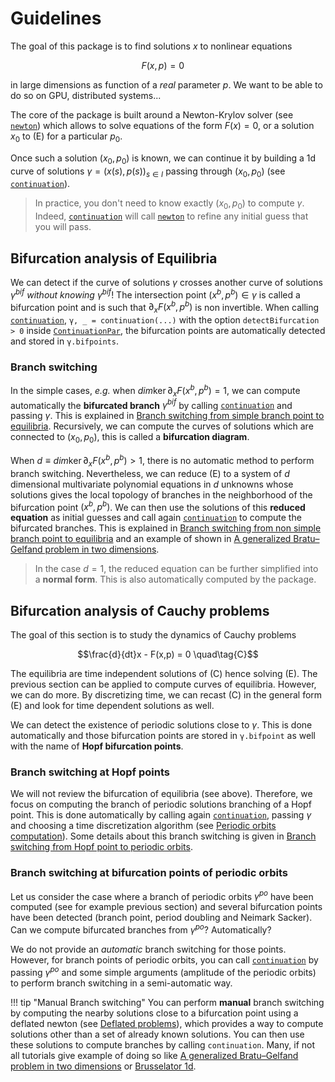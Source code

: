 # Guidelines

The goal of this package is to find solutions $x$ to nonlinear equations 

$$F(x,p) = 0 \quad\tag{E}$$

in large dimensions as function of a *real* parameter $p$. We want to be able to do so on GPU, distributed systems...

The core of the package is built around a Newton-Krylov solver (see [`newton`](@ref)) which allows to solve equations of the form $F(x)=0$, or a solution $x_0$ to (E) for a particular $p_0$.

Once such a solution $(x_0,p_0)$ is known, we can continue it by building a 1d curve of solutions $\gamma = (x(s),p(s))_{s\in I}$ passing through $(x_0,p_0)$ (see [`continuation`](@ref)).

> In practice, you don't need to know exactly $(x_0,p_0)$ to compute $\gamma$. Indeed, [`continuation`](@ref) will call [`newton`](@ref) to refine any initial guess that you will pass.

## Bifurcation analysis of Equilibria

We can detect if the curve of solutions $\gamma$ crosses another curve of solutions $\gamma^{bif}$ *without knowing* $\gamma^{bif}$! The intersection point $(x^b,p^b)\in\gamma$ is called a bifurcation point and is such that $\partial_xF(x^b,p^b)$ is non invertible. When calling [`continuation`](@ref), `γ, _ = continuation(...)` with the option `detectBifurcation > 0` inside [`ContinuationPar`](@ref), the bifurcation points are automatically detected and stored in `γ.bifpoints`.

### Branch switching 

In the simple cases, *e.g.* when $dim\ker \partial_xF(x^b,p^b) = 1$, we can compute automatically the **bifurcated branch** $\gamma^{bif}$ by calling [`continuation`](@ref) and passing $\gamma$. This is explained in [Branch switching from simple branch point to equilibria](@ref). Recursively, we can compute the curves of solutions which are connected to $(x_0,p_0)$, this is called a **bifurcation diagram**.

When $d\equiv dim\ker \partial_xF(x^b,p^b) > 1$, there is no automatic method to perform branch switching. Nevertheless, we can reduce (E) to a system of $d$ dimensional multivariate polynomial equations in $d$ unknowns whose solutions gives the local topology of branches in the neighborhood of the bifurcation point $(x^b,p^b)$. We can then use the solutions of this **reduced equation** as initial guesses and call again [`continuation`](@ref) to compute the bifurcated branches. This is explained in [Branch switching from non simple branch point to equilibria](@ref) and an example of shown in [A generalized Bratu–Gelfand problem in two dimensions](@ref).	
> In the case $d=1$, the reduced equation can be further simplified into a **normal form**. This is also automatically computed by the package.


## Bifurcation analysis of Cauchy problems

The goal of this section is to study the dynamics of Cauchy problems

$$\frac{d}{dt}x - F(x,p) = 0 \quad\tag{C}$$

The equilibria are time independent solutions of (C) hence solving (E). The previous section can be applied to compute curves of equilibria. However, we can do more. By discretizing time, we can recast (C) in the general form (E) and look for time dependent solutions as well. 

We can detect the existence of periodic solutions close to $\gamma$. This is done automatically and those bifurcation points are stored in `γ.bifpoint` as well with the name of **Hopf bifurcation points**.  

### Branch switching at Hopf points

We will not review the bifurcation of equilibria (see above). Therefore, we focus on computing the branch of periodic solutions branching of a Hopf point. This is done automatically by calling again [`continuation`](@ref), passing $\gamma$ and choosing a time discretization algorithm (see [Periodic orbits computation](@ref)). Some details about this branch switching is given in [Branch switching from Hopf point to periodic orbits](@ref).

### Branch switching at bifurcation points of periodic orbits

Let us consider the case where a branch of periodic orbits $\gamma^{po}$ have been computed (see for example previous section) and several bifurcation points have been detected (branch point, period doubling and Neimark Sacker). Can we compute bifurcated branches from $\gamma^{po}$? Automatically?


We do not provide an *automatic* branch switching for those points. However, for branch points of periodic orbits, you can call [`continuation`](@ref) by passing $\gamma^{po}$ and some simple arguments (amplitude of the periodic orbits) to perform branch switching in a semi-automatic way.

!!! tip "Manual Branch switching"
    You can perform **manual** branch switching by computing the nearby solutions close to a bifurcation point using a deflated newton (see [Deflated problems](@ref)), which provides a way to compute solutions other than a set of already known solutions.  You can then use these solutions to compute branches by calling `continuation`. Many, if not all tutorials give example of doing so like [A generalized Bratu–Gelfand problem in two dimensions](@ref) or [Brusselator 1d](@ref).